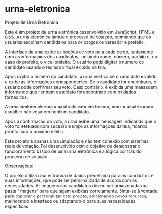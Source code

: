 # urna-eletronica

Projeto de Urna Eletrônica

Este é um projeto de urna eletrônica desenvolvido em JavaScript, HTML e CSS. A urna eletrônica simula o processo de votação, permitindo que os usuários escolham candidatos para os cargos de vereador e prefeito.

A interface da urna exibe as opções de voto para cada cargo, juntamente com as informações dos candidatos, incluindo nome, número, partido e, no caso do prefeito, o vice-prefeito. O usuário pode digitar o número do candidato usando o teclado virtual exibido na tela.

Após digitar o número do candidato, a urna verifica se o candidato é válido e exibe as informações correspondentes. Se o candidato for encontrado, o usuário pode confirmar seu voto. Caso contrário, é exibida uma mensagem informando que nenhum candidato foi encontrado com os dados fornecidos.

A urna também oferece a opção de voto em branco, onde o usuário pode escolher não votar em nenhum candidato.

Após a confirmação do voto, a urna exibe uma mensagem indicando que o voto foi efetuado com sucesso e limpa as informações da tela, ficando pronta para o próximo eleitor.

Este projeto é apenas uma simulação e não tem conexão com sistemas reais de votação. Foi desenvolvido com o objetivo de demonstrar o funcionamento básico de uma urna eletrônica e a lógica por trás do processo de votação.

Observações:

O projeto utiliza uma estrutura de dados predefinida para os candidatos e suas informações, que pode ser personalizada de acordo com as necessidades.
As imagens dos candidatos devem ser armazenadas na pasta "imagens" para que sejam exibidas corretamente.
Sinta-se à vontade para explorar e personalizar este projeto, adicionando novos recursos, melhorando a interface ou adaptando-o para suas necessidades específicas.
